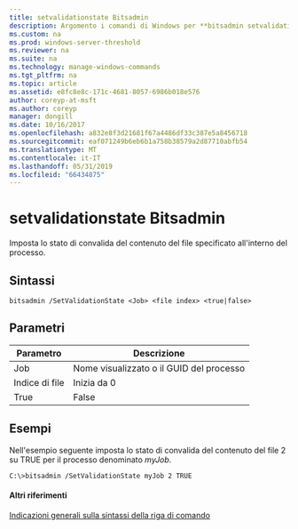 ```yaml
---
title: setvalidationstate Bitsadmin
description: Argomento i comandi di Windows per **bitsadmin setvalidationstate** -imposta lo stato di convalida del contenuto del file specificato all'interno del processo.
ms.custom: na
ms.prod: windows-server-threshold
ms.reviewer: na
ms.suite: na
ms.technology: manage-windows-commands
ms.tgt_pltfrm: na
ms.topic: article
ms.assetid: e8fc8e8c-171c-4681-8057-6986b018e576
author: coreyp-at-msft
ms.author: coreyp
manager: dongill
ms.date: 10/16/2017
ms.openlocfilehash: a832e8f3d21681f67a4486df33c387e5a8456718
ms.sourcegitcommit: eaf071249b6eb6b1a758b38579a2d87710abfb54
ms.translationtype: MT
ms.contentlocale: it-IT
ms.lasthandoff: 05/31/2019
ms.locfileid: "66434875"
---
```

# <a name="bitsadmin-setvalidationstate"></a>setvalidationstate Bitsadmin



Imposta lo stato di convalida del contenuto del file specificato all'interno del processo.

## <a name="syntax"></a>Sintassi

```
bitsadmin /SetValidationState <Job> <file index> <true|false> 
```

## <a name="parameters"></a>Parametri

| Parametro  |          Descrizione           |
|------------|--------------------------------|
|    Job     | Nome visualizzato o il GUID del processo |
| Indice di file |         Inizia da 0          |
|    True    |             False              |

## <a name="BKMK_examples"></a>Esempi

Nell'esempio seguente imposta lo stato di convalida del contenuto del file 2 su TRUE per il processo denominato *myJob*.
```
C:\>bitsadmin /SetValidationState myJob 2 TRUE 
```

#### <a name="additional-references"></a>Altri riferimenti

[Indicazioni generali sulla sintassi della riga di comando](command-line-syntax-key.md)